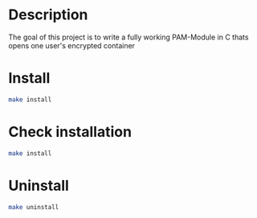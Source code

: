 # Description

The goal of this project is to write a fully working PAM-Module in C thats opens one user's encrypted container

# Install

```bash
make install

```

# Check installation

```bash
make install

```

# Uninstall

```bash
make uninstall

```

